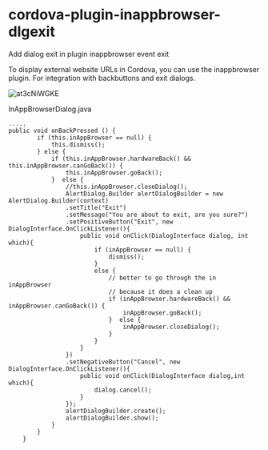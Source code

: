 # cordova-plugin-inappbrowser-dlgexit
 Add dialog exit in plugin inappbrowser event exit

To display external website URLs in Cordova, you can use the inappbrowser plugin. For integration with backbuttons and exit dialogs.

![at3cNiWGKE](https://github.com/ariessetiyawan/cordova-plugin-inappbrowser-dlgexit/assets/99067179/61d9897e-cf94-4159-9561-89209764f8c2)

InAppBrowserDialog.java

```
.....
public void onBackPressed () {
        if (this.inAppBrowser == null) {
            this.dismiss();
        } else {
            if (this.inAppBrowser.hardwareBack() && this.inAppBrowser.canGoBack()) {
                this.inAppBrowser.goBack();
            }  else {
                //this.inAppBrowser.closeDialog();
				AlertDialog.Builder alertDialogBuilder = new AlertDialog.Builder(context)
				.setTitle("Exit")
				.setMessage("You are about to exit, are you sure?")
				.setPositiveButton("Exit", new DialogInterface.OnClickListener(){
					public void onClick(DialogInterface dialog, int which){
						if (inAppBrowser == null) {
							dismiss();
						} 
						else {
							// better to go through the in inAppBrowser
							// because it does a clean up
							if (inAppBrowser.hardwareBack() && inAppBrowser.canGoBack()) {
								inAppBrowser.goBack();
							}  else {
								inAppBrowser.closeDialog();
							}
						}
					}
				})
				.setNegativeButton("Cancel", new DialogInterface.OnClickListener(){
					public void onClick(DialogInterface dialog,int which){
						dialog.cancel();
					}
				});
				alertDialogBuilder.create();
				alertDialogBuilder.show();
            }
        }
    }
```
